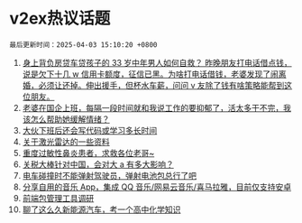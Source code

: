 # v2ex热议话题

`最后更新时间：2025-04-03 15:10:20 +0800`

1. [身上背负房贷车贷孩子的 33 岁中年男人如何自救？
昨晚朋友打电话借点钱，说是欠下十几 w 信用卡额度，征信已黑。为啥打电话借钱，老婆发现了闹离婚，必须让还掉。伸出援手，但杯水车薪，问问 v 友除了钱有啥策略能帮到这位朋友。](https://www.v2ex.com/t/1123030)
1. [老婆在国企上班，每隔一段时间就和我说工作的要抑郁了，活太多干不完，我该怎么帮助她缓解情绪？](https://www.v2ex.com/t/1123032)
1. [大伙下班后还会写代码或学习多长时间](https://www.v2ex.com/t/1123004)
1. [关于激光雷达的一些资料](https://www.v2ex.com/t/1123000)
1. [重度过敏性鼻炎患者，求救各位老哥~](https://www.v2ex.com/t/1122919)
1. [关税大棒针对中国，会对大 a 有多大影响？](https://www.v2ex.com/t/1123006)
1. [电车碰撞时不能弹射驾驶员，弹射电池包总行了吧](https://www.v2ex.com/t/1122927)
1. [分享自用的音乐 App，集成 QQ 音乐/网易云音乐/喜马拉雅，目前仅支持安卓](https://www.v2ex.com/t/1122981)
1. [前端包管理工具调研](https://www.v2ex.com/t/1122911)
1. [聊了这么久新能源汽车，考一个高中化学知识](https://www.v2ex.com/t/1123001)

